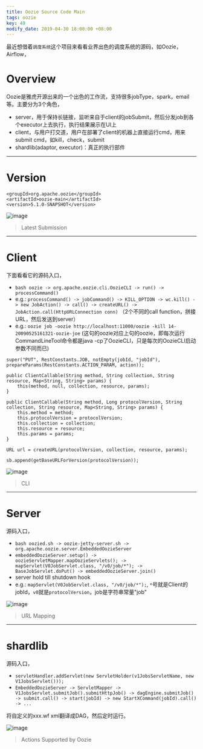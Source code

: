 ```yaml
---
title: Oozie Source Code Main
tags: oozie
key: 49
modify_date: 2019-04-30 18:00:00 +08:00
---
```


最近想借着`调度系统`这个项目来看看业界出色的调度系统的源码，如Oozie，Airflow，

# Overview
Oozie是雅虎开源出来的一个出色的工作流，支持很多jobType，spark，email等。主要分为3个角色，
- server，用于保持长链接，监听来自于client的jobSubmit，然后分发job到各个executor上去执行，执行结果展示在UI上
- client，与用户打交道，用户在部署了client的机器上直接运行cmd，用来submit cmd，如kill，check，submit
- shardlib(adaptor, executor)：真正的执行部件

----
# Version
```
<groupId>org.apache.oozie</groupId>
<artifactId>oozie-main</artifactId>
<version>5.1.0-SNAPSHOT</version>
```

![image](https://user-images.githubusercontent.com/8369671/80780884-1830c180-8ba3-11ea-9f22-6a0aded9c43d.png)
> Latest Submission

----
# Client
下面看看它的源码入口，
- `bash oozie -> org.apache.oozie.cli.OozieCLI -> run() -> processCommand()`
- e.g.: `processCommand() -> jobCommand() -> KILL_OPTION -> wc.kill() -> new JobAction() -> call() -> createURL() -> JobAction.call(HttpURLConnection conn)` （2个不同的call function，拼接URL，然后发送到server）
- e.g.: `oozie job -oozie http://localhost:11000/oozie -kill 14-20090525161321-oozie-joe` (这句的oozie对应上句的oozie，即每次运行CommandLineTool命令都是java -cp了OozieCLI，只是每次的OozieCLI启动参数不同而已)

```
super("PUT", RestConstants.JOB, notEmpty(jobId, "jobId"), prepareParams(RestConstants.ACTION_PARAM, action));

public ClientCallable(String method, String collection, String resource, Map<String, String> params) {
    this(method, null, collection, resource, params);
}

public ClientCallable(String method, Long protocolVersion, String collection, String resource, Map<String, String> params) {
    this.method = method;
    this.protocolVersion = protocolVersion;
    this.collection = collection;
    this.resource = resource;
    this.params = params;
}

URL url = createURL(protocolVersion, collection, resource, params);

sb.append(getBaseURLForVersion(protocolVersion));
```

![image](https://user-images.githubusercontent.com/8369671/80780889-1bc44880-8ba3-11ea-9239-20758922e043.png)
> CLI

----
# Server
源码入口，
- `bash oozied.sh -> oozie-jetty-server.sh -> org.apache.oozie.server.EmbeddedOozieServer`
- `embeddedOozieServer.setup() -> oozieServletMapper.mapOozieServlets(); -> mapServlet(V0JobServlet.class, "/v0/job/*"); -> BaseJobServlet.doPut() -> embeddedOozieServer.join()`
- server hold till shutdown hook
- e.g.: `mapServlet(V0JobServlet.class, "/v0/job/*");`, `*`号就是Client的jobId，`v0`就是`protocolVersion`，job是字符串常量"job"

![image](https://user-images.githubusercontent.com/8369671/80780896-1ebf3900-8ba3-11ea-9dcf-5349db40143c.png)
> URL Mapping

----
# shardlib
源码入口，
- `servletHandler.addServlet(new ServletHolder(v1JobsServletName, new V1JobsServlet()));`
- `EmbeddedOozieServer -> ServletMapper -> V1JobsServlet.submitJob().submitHttpJob() -> dagEngine.submitJob() -> submit.call() -> start(jobId) -> new StartXCommand(jobId).call() -> ...`

将自定义的xxx.wf xml翻译成DAG，然后定时运行。

![image](https://user-images.githubusercontent.com/8369671/80780902-21219300-8ba3-11ea-884b-3fc2d73ce224.png)
> Actions Supported by Oozie

